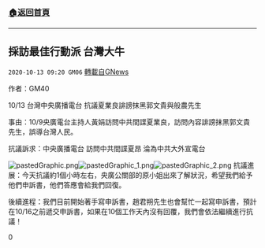 ###  [:house:返回首頁](https://github.com/ourhimalayas/txt)
---

## 採訪最佳行動派 台灣大牛
`2020-10-13 09:20 GM06` [轉載自GNews](https://gnews.org/zh-hant/421300/)

作者：GM40

10/13 台灣中央廣播電台 抗議夏業良誹謗抹黑郭文貴與般農先生

事由：10/9央廣電台主持人黃娟訪問中共間諜夏業良，訪問內容誹謗抹黑郭文貴先生，誤導台灣人民。

抗議訴求：中央廣播電台 訪問中共間諜夏昂 淪為中共大外宣電台

![pastedGraphic.png](https://gnews.org/276de9c2-0729-42c8-9347-8309628d04ac)![pastedGraphic_1.png](https://gnews.org/e956d567-523d-4f15-8f01-7575fb3d2e67)![pastedGraphic_2.png](https://gnews.org/eafc5112-26a3-42ae-9961-12a276972864)
抗議進展：今天抗議約1個小時左右，央廣公關部的原小姐出來了解狀況，希望我們給予他們申訴書，他們答應會給我們回復。

後續進程：我們目前開始著手寫申訴書，趙君朔先生也會幫忙一起寫申訴書，預計在10/16之前遞交申訴書，如果在10個工作天內沒有回覆，我們會依法繼續進行抗議！

0
